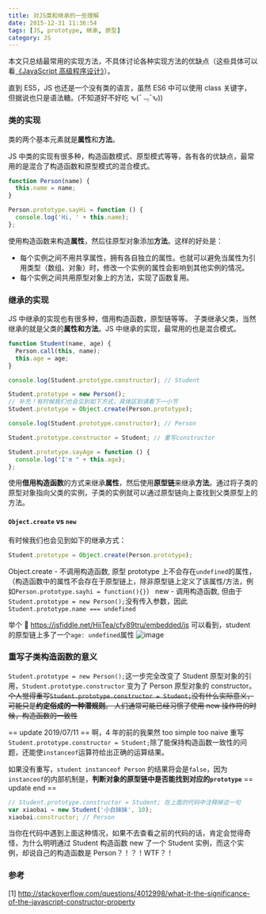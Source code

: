 ```yaml
---
title: 对JS类和继承的一些理解
date: 2015-12-31 11:36:54
tags: [JS, prototype, 继承, 原型]
category: JS
---
```


本文只总结最常用的实现方法，不具体讨论各种实现方法的优缺点（这些具体可以看[《JavaScript 高级程序设计》](http://book.douban.com/subject/10546125/)）。

直到 ES5，JS 也还是一个没有类的语言，虽然 ES6 中可以使用 class 关键字，但据说也只是语法糖。(不知道好不好吃 ԅ(¯﹃¯ԅ))

### 类的实现

类的两个基本元素就是**属性**和**方法**。

JS 中类的实现有很多种，构造函数模式、原型模式等等，各有各的优缺点，最常用的是混合了构造函数和原型模式的混合模式。

```javascript
function Person(name) {
  this.name = name;
}

Person.prototype.sayHi = function () {
  console.log('Hi, ' + this.name);
};
```

使用构造函数来构造**属性**，然后往原型对象添加**方法**。这样的好处是：

- 每个实例之间不用共享属性，拥有各自独立的属性。也就可以避免当属性为引用类型（数组、对象）时，修改一个实例的属性会影响到其他实例的情况。
- 每个实例之间共用原型对象上的方法，实现了函数复用。

### 继承的实现

JS 中继承的实现也有很多种，借用构造函数，原型链等等。
子类继承父类，当然继承的就是父类的**属性和方法**。JS 中继承的实现，最常用的也是混合模式。

```javascript
function Student(name, age) {
  Person.call(this, name);
  this.age = age;
}

console.log(Student.prototype.constructor); // Student

Student.prototype = new Person();
// 补充！有时候我们也会见到如下方式，具体区别请看下一小节
Student.prototype = Object.create(Person.prototype);

console.log(Student.prototype.constructor); // Person

Student.prototype.constructor = Student; // 重写constructor

Student.prototype.sayAge = function () {
  console.log("I'm " + this.age);
};
```

使用**借用构造函数**的方式来继承**属性**，然后使用**原型链**来继承**方法**。通过将子类的原型对象指向父类的实例，子类的实例就可以通过原型链向上查找到父类原型上的方法。

#### `Object.create` vs `new`

有时候我们也会见到如下的继承方式：

```javascript
Student.prototype = Object.create(Person.prototype);
```

Object.create - 不调用构造函数, 原型 prototype 上不会存在`undefined`的属性，（构造函数中的属性不会存在于原型链上，除非原型链上定义了该属性/方法，例如`Person.prototype.sayhi = function(){}`）
new - 调用构造函数, 但由于`Student.prototype = new Person();`没有传入参数，因此`Student.prototype.name === undefined`

举个 🌰
https://jsfiddle.net/HiiTea/cfy89tru/embedded/js
可以看到，student 的原型链上多了一个`age: undefined`属性
![image](https://user-images.githubusercontent.com/36024221/46127882-8f360380-c264-11e8-82af-69f214fe66cc.png)

### 重写子类构造函数的意义

`Student.prototype = new Person();`这一步完全改变了 Student 原型对象的引用，`Student.prototype.constructor` 变为了 Person 原型对象的 constructor。
~~个人觉得重写`Student.prototype.constructor = Student;`没有什么实际意义，可能只是**约定俗成的一种潜规则**。
人们通常可能已经习惯了使用 new 操作符的时候，构造函数的一致性~~

== update 2019/07/11 ==
啊，4 年的前的我果然 too simple too naive
重写`Student.prototype.constructor = Student;`除了能保持构造函数一致性的问题，还能使`instanceof`运算符给出正确的运算结果。

如果没有重写，`student instanceof Person` 的结果将会是`false`，因为`instanceof`的内部机制是，**判断对象的原型链中是否能找到对应的`prototype`**
== update end ==

```javascript
// Student.prototype.constructor = Student; 在上面的代码中注释掉这一句
var xiaobai = new Student('小白妹妹', 10);
xiaobai.constructor; // Person
```

当你在代码中遇到上面这种情况，如果不去查看之前的代码的话，肯定会觉得奇怪，为什么明明通过 Student 构造函数 new 了一个 Student 实例，而这个实例，却说自己的构造函数是 Person？！？！WTF？！

### 参考

[1] http://stackoverflow.com/questions/4012998/what-it-the-significance-of-the-javascript-constructor-property
